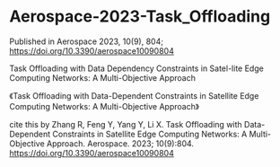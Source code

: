# Aerospace-2023-Task_Offloading

Published in Aerospace 2023, 10(9), 804; https://doi.org/10.3390/aerospace10090804

Task Offloading with Data Dependency Constraints in Satel-lite Edge Computing Networks: A Multi-Objective Approach 

《Task Offloading with Data-Dependent Constraints in Satellite Edge Computing Networks: A Multi-Objective Approach》

cite this by Zhang R, Feng Y, Yang Y, Li X. Task Offloading with Data-Dependent Constraints in Satellite Edge Computing Networks: A Multi-Objective Approach. Aerospace. 2023; 10(9):804. https://doi.org/10.3390/aerospace10090804
